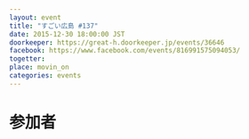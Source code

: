 ```yaml
---
layout: event
title: "すごい広島 #137"
date: 2015-12-30 18:00:00 JST
doorkeeper: https://great-h.doorkeeper.jp/events/36646
facebook: https://www.facebook.com/events/816991575094053/
togetter:
place: movin_on
categories: events
---
```


# 参加者
